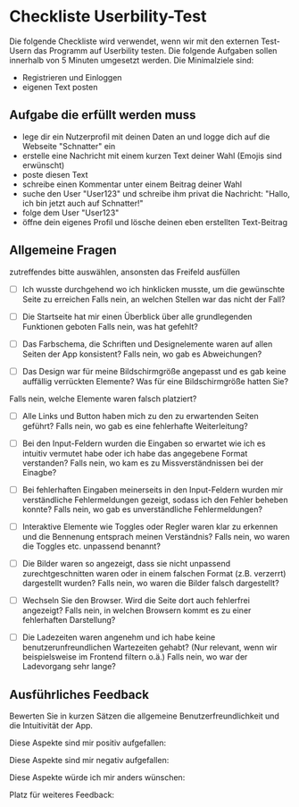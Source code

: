 # Checkliste Userbility-Test
Die folgende Checkliste wird verwendet, wenn wir mit den externen Test-Usern das Programm auf Userbility testen. Die folgende Aufgaben sollen innerhalb von 5 Minuten umgesetzt werden. 
Die Minimalziele sind:
- Registrieren und Einloggen
- eigenen Text posten

## Aufgabe die erfüllt werden muss
- lege dir ein Nutzerprofil mit deinen Daten an und logge dich auf die Webseite "Schnatter" ein
- erstelle eine Nachricht mit einem kurzen Text deiner Wahl (Emojis sind erwünscht)
- poste diesen Text  
- schreibe einen Kommentar unter einem Beitrag deiner Wahl
- suche den User "User123" und schreibe ihm privat die Nachricht: "Hallo, ich bin jetzt auch auf Schnatter!"
- folge dem User "User123"
- öffne dein eigenes Profil und lösche deinen eben erstellten Text-Beitrag

## Allgemeine Fragen
zutreffendes bitte auswählen, ansonsten das Freifeld ausfüllen
- [ ] Ich wusste durchgehend wo ich hinklicken musste, um die gewünschte Seite zu erreichen
Falls nein, an welchen Stellen war das nicht der Fall?

- [ ] Die Startseite hat mir einen Überblick über alle grundlegenden Funktionen geboten
Falls nein, was hat gefehlt?

- [ ] Das Farbschema, die Schriften und Designelemente waren auf allen Seiten der App konsistent?
Falls nein, wo gab es Abweichungen?

- [ ] Das Design war für meine Bildschirmgröße angepasst und es gab keine auffällig verrückten Elemente?
Was für eine Bildschirmgröße hatten Sie?

Falls nein, welche Elemente waren falsch platziert?

- [ ] Alle Links und Button haben mich zu den zu erwartenden Seiten geführt?
Falls nein, wo gab es eine fehlerhafte Weiterleitung?

- [ ] Bei den Input-Feldern wurden die Eingaben so erwartet wie ich es intuitiv vermutet habe oder ich habe das angegebene Format verstanden?
Falls nein, wo kam es zu Missverständnissen bei der Einagbe?

- [ ] Bei fehlerhaften Eingaben meinerseits in den Input-Feldern wurden mir verständliche Fehlermeldungen gezeigt, sodass ich den Fehler beheben konnte?
Falls nein, wo gab es unverständliche Fehlermeldungen?

- [ ] Interaktive Elemente wie Toggles oder Regler waren klar zu erkennen und die Bennenung entsprach meinen Verständnis?
Falls nein, wo waren die Toggles etc. unpassend benannt?

- [ ] Die Bilder waren so angezeigt, dass sie nicht unpassend zurechtgeschnitten waren oder in einem falschen Format (z.B. verzerrt) dargestellt wurden?
Falls nein, wo waren die Bilder falsch dargestellt?

- [ ] Wechseln Sie den Browser. Wird die Seite dort auch fehlerfrei angezeigt?
Falls nein, in welchen Browsern kommt es zu einer fehlerhaften Darstellung?

- [ ] Die Ladezeiten waren angenehm und ich habe keine benutzerunfreundlichen Wartezeiten gehabt? (Nur relevant, wenn wir beispielsweise im Frontend filtern o.ä.)
Falls nein, wo war der Ladevorgang sehr lange?

## Ausführliches Feedback
Bewerten Sie in kurzen Sätzen die allgemeine Benutzerfreundlichkeit und die Intuitivität der App.


Diese Aspekte sind mir positiv aufgefallen:


Diese Aspekte sind mir negativ aufgefallen:


Diese Aspekte würde ich mir anders wünschen:


Platz für weiteres Feedback:
